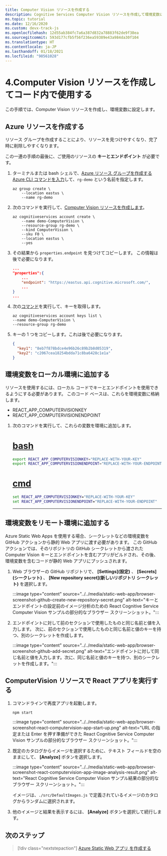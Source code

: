 ```yaml
---
title: Computer Vision リソースを作成する
description: Cognitive Services Computer Vision リソースを作成して環境変数に設定します。
ms.topic: tutorial
ms.date: 12/16/2020
ms.custom: devx-track-js
ms.openlocfilehash: 12d55ab384fc7a6a387d832a78883f62de9f38ea
ms.sourcegitcommit: 593d177cfb5f56f236ea59389e43a984da30f104
ms.translationtype: HT
ms.contentlocale: ja-JP
ms.lasthandoff: 01/18/2021
ms.locfileid: "98561028"
---
```

# <a name="4-create-computer-vision-resource-and-use-in-code"></a>4.Computer Vision リソースを作成してコード内で使用する

この手順では、Computer Vision リソースを作成し、環境変数に設定します。 

## <a name="create-azure-resources"></a>Azure リソースを作成する

リソース グループを作成することにより、リソースを見つけやすくなり、完了時に削除しやすくなります。

この一連の手順の最後に、ご使用のリソースの **キーとエンドポイント** が必要です。

1. ターミナルまたは bash シェルで、[Azure リソース グループを作成する Azure CLI コマンドを入力](/cli/azure/group#az_group_create)して、`rg-demo` という名前を指定します。

    ```azurecli
    az group create \
        --location eastus \
        --name rg-demo 
    ```
1. 次のコマンドを実行して、[Computer Vision リソースを作成します](/cli/azure/cognitiveservices/account#az-cognitiveservices-account-create)。


    ```azurecli
    az cognitiveservices account create \
        --name demo-ComputerVision \
        --resource-group rg-demo \
        --kind ComputerVision \
        --sku F0 \
        --location eastus \
        --yes
    ```

1. その結果から `properties.endpoint` を見つけてコピーします。 この情報は後で必要になります。

    ```json
    ...
    "properties":{
        ...
        "endpoint": "https://eastus.api.cognitive.microsoft.com/",
        ...
    }
    ...
    ```

1. 次の[コマンド](/cli/azure/cognitiveservices/account/keys#az-cognitiveservices-account-keys-list)を実行して、キーを取得します。 

    ```azurecli
    az cognitiveservices account keys list \
    --name demo-ComputerVision \
    --resource-group rg-demo
    ```

1. キーの 1 つをコピーします。これは後で必要になります。

    ```json
    {
      "key1": "8eb7f878bdce4e96b26c89b2b8d05319",
      "key2": "c2067cea18254bdda71c8ba6428c1e1a"
    }
    ```

## <a name="add-environment-variables-to-your-local-environment"></a>環境変数をローカル環境に追加する

リソースを使用するには、ローカル コードでキーとエンドポイントを使用できるようにする必要があります。 このコード ベースは、これらを環境変数に格納します。

* REACT_APP_COMPUTERVISIONKEY
* REACT_APP_COMPUTERVISIONENDPOINT 

1. 次のコマンドを実行して、これらの変数を環境に追加します。

    # <a name="bash"></a>[bash](#tab/bash)
    
    ```bash
    export REACT_APP_COMPUTERVISIONKEY="REPLACE-WITH-YOUR-KEY"
    export REACT_APP_COMPUTERVISIONENDPOINT="REPLACE-WITH-YOUR-ENDPOINT"
    ```
    
    # <a name="cmd"></a>[cmd](#tab/cmd)
    
    ```cmd
    set REACT_APP_COMPUTERVISIONKEY="REPLACE-WITH-YOUR-KEY"
    set REACT_APP_COMPUTERVISIONENDPOINT="REPLACE-WITH-YOUR-ENDPOINT"
    ```
    ---

## <a name="add-environment-variables-to-your-remote-environment"></a>環境変数をリモート環境に追加する

Azure Static Web Apps を使用する場合、シークレットなどの環境変数を GitHub アクションから静的 Web アプリに渡す必要があります。 この GitHub アクションでは、そのリポジトリの GitHub シークレットから渡された Computer Vision キーとエンドポイントを含むアプリがビルドされ、その後、環境変数を含むコードが静的 Web アプリにプッシュされます。

1. Web ブラウザーの GitHub リポジトリで、 **[Settings]\(設定\)** 、 **[Secrets]\(シークレット\)** 、 **[New repository secret]\(新しいリポジトリ シークレット\)** を選択します。

    :::image type="content" source="../../media/static-web-app/browser-screenshot-github-create-new-repository-secret.png" alt-text="キーとエンドポイントの設定前のイメージ分析のための React Cognitive Service Computer Vision サンプルの部分的なブラウザー スクリーンショット。":::

1. エンドポイントに対して前のセクションで使用したものと同じ名前と値を入力します。 次に、前のセクションで使用したものと同じ名前と値のキーを持つ、別のシークレットを作成します。 
    
    :::image type="content" source="../../media/static-web-app/browser-screenshot-github-add-secret.png" alt-text="エンドポイントに対して同じ名前と値を入力します。次に、同じ名前と値のキーを持つ、別のシークレットを作成します。":::

## <a name="run-react-app-with-computervision-resource"></a>ComputerVision リソースで React アプリを実行する

1. コマンドラインで再度アプリを起動します。

    ```bash
    npm start
    ```

    :::image type="content" source="../../media/static-web-app/browser-screenshot-react-computervision-app-start-up.png" alt-text="URL の指定または Enter を押す準備ができた React Cognitive Service Computer Vision サンプルの部分的なブラウザー スクリーンショット。":::

1. 既定のカタログからイメージを選択するために、テキスト フィールドを空のままにして、 **[Analyze]** ボタンを選択します。 

    :::image type="content" source="../../media/static-web-app/browser-screenshot-react-computervision-app-image-analysis-result.png" alt-text="React Cognitive Service Computer Vision サンプル結果の部分的なブラウザー スクリーンショット。":::

    イメージは、`./src/DefaultImages.js` で定義されているイメージのカタログからランダムに選択されます。 

1. 他のイメージと結果を表示するには、 **[Analyze]** ボタンを選択して続行します。 

## <a name="next-step"></a>次のステップ

> [!div class="nextstepaction"]
> [Azure Static Web アプリ を作成する](create-static-web-app-visual-studio-code-extension.md)